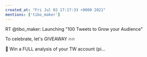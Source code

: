 ```yaml
---
created_at: "Fri Jul 02 17:17:33 +0000 2021"
mentions: ['tibo_maker']
---
```


RT @tibo_maker: Launching "100 Tweets to Grow your Audience"

To celebrate, let's GIVEAWAY 🔥🔥

🎁 Win a FULL analysis of your TW account (pi…